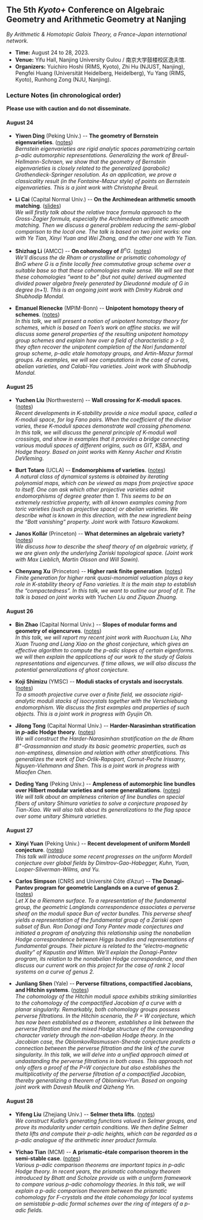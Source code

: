 <head>
    <script src="https://cdn.mathjax.org/mathjax/latest/MathJax.js?config=TeX-AMS-MML_HTMLorMML" type="text/javascript"></script>
    <script type="text/x-mathjax-config">
        MathJax.Hub.Config({
            tex2jax: {
            skipTags: ['script', 'noscript', 'style', 'textarea', 'pre'],
            inlineMath: [['$','$']]
            }
        });
    </script>
</head>


## The 5th _Kyoto+_ Conference on Algebraic Geometry and Arithmetic Geometry at Nanjing

_By Arithmetic & Homotopic Galois Theory, a France-Japan international network._

- **Time:** August 24 to 28, 2023.
- **Venue:** Yifu Hall, Nanjing University Gulou / 南京大学鼓楼校区逸夫馆.
- **Organizers:** Yuichiro Hoshi (RIMS, Kyoto), Zhi Hu (NJUST, Nanjing), Pengfei Huang (Universität Heidelberg, Heidelberg), Yu Yang (RIMS, Kyoto), Runhong Zong (NJU, Nanjing).


### Lecture Notes (in chronological order)

**Please use with caution and do not disseminate.**

#### August 24

- **Yiwen Ding** (Peking Univ.) -- **The geometry of Bernstein eigenvarieties**. ([notes](././Ding.pdf)) <br/>
_Bernstein eigenvarieties are rigid analytic spaces parametrizing certain p-adic automorphic representations. Generalizing the work of Breuil-Hellmann-Schraen, we show that the geometry of Bernstein eigenvarieties is closely related to the generalized (parabolic) Grothendieck-Springer resolution. As an application, we prove a classicality result (in the Fontaine-Mazur style) of points on Bernstein eigenvarieties. This is a joint work with Christophe Breuil._

- **Li Cai** (Capital Normal Univ.) -- **On the Archimedean arithmetic smooth matching**. ([slides](././Cai.pdf)) <br/>
_We will firstly talk about the relative trace formula approach to the Gross-Zagier formula, especially the Archimedean arithmetic smooth matching. Then we discuss a general problem reducing the semi-global comparison to the local one. The talk is based on two joint works: one with Ye Tian, Xinyi Yuan and Wei Zhang, and the other one with Ye Tian._

- **Shizhag Li** (AMCC) -- **On cohomology of** $B^nG$. ([notes](././Li.pdf)) <br/>
_We’ll discuss the de Rham or crystalline or prismatic cohomology of BnG where G is a finite locally free commutative group scheme over a suitable base so that these cohomologies make sense. We will see that these cohomologies “want to be” (but not quite) derived augmented divided power algebra freely generated by Dieudonné module of G in degree (n+1). This is an ongoing joint work with Dmitry Kubrak and Shubhodip Mondal._

- **Emanuel Rienecke** (MPIM-Bonn) -- **Unipotent homotopy theory of schemes**. ([notes](././Reinecke.pdf)) <br/>
_In this talk, we will present a notion of unipotent homotopy theory for schemes, which is based on Toen’s work on affine stacks. we will discuss some general properties of the resulting unipotent homotopy group schemes and explain how over a field of characteristic p > 0, they often recover the unipotent completion of the Nori fundamental group scheme, p-adic etale homotopy groups, and Artin-Mazur formal groups. As examples, we will see computations in the case of curves, abelian varieties, and Calabi-Yau varieties. Joint work with Shubhodip Mondal._

#### August 25

- **Yuchen Liu** (Northwestern) -- **Wall crossing for _K_-moduli spaces**. ([notes](././YuchenLiu.pdf)) <br/>
_Recent developments in K-stability provide a nice moduli space, called a K-moduli space, for log Fano pairs. When the coefficient of the divisor varies, these K-moduli spaces demonstrate wall crossing phenomena. In this talk, we will discuss the general principle of K-moduli wall crossings, and show in examples that it provides a bridge connecting various moduli spaces of different origins, such as GIT, KSBA, and Hodge theory. Based on joint works with Kenny Ascher and Kristin DeVleming._

- **Burt Totaro** (UCLA) -- **Endomorphisms of varieties**. ([notes](././Totaro.pdf)) <br/>
_A natural class of dynamical systems is obtained by iterating polynomial maps, which can be viewed as maps from projective space to itself. One can ask which other projective varieties admit endomorphisms of degree greater than 1. This seems to be an extremely restrictive property, with all known examples coming from toric varieties (such as projective space) or abelian varieties. We describe what is known in this direction, with the new ingredient being the “Bott vanishing” property. Joint work with Tatsuro Kawakami._

- **Janos Kollár** (Princeton) -- **What determines an algebraic variety?** ([notes](././)) <br/>
_We discuss how to describe the sheaf theory of an algebraic variety, if we are given only the underlying Zariski topological space. (Joint work with Max Lieblich, Martin Olsson and Will Sawin)._

- **Chenyang Xu** (Princeton) -- **Higher rank finite generation**. ([notes](././)) <br/>
_Finite generation for higher rank quasi-monomial valuation plays a key role in K-stability theory of Fano varieties. It is the main step to establish the “compactedness”. In this talk, we want to outline our proof of it. The talk is based on joint works with Yuchen Liu and Ziquan Zhuang._


#### August 26

- **Bin Zhao** (Capital Normal Univ.) -- **Slopes of modular forms and geometry of eigencurves**. ([notes](././)) <br/>
_In this talk, we will report my recent joint work with Ruochuan Liu, Nha Xuan Truong and Liang Xiao on the ghost conjecture, which gives an effective algorithm to compute the p-adic slopes of certain eigenforms. we will then explain the applications of our work to the study of Galois representations and eigencurves. If time allows, we will also discuss the potential generalizations of ghost conjecture._

- **Koji Shimizu** (YMSC) -- **Moduli stacks of crystals and isocrystals**. ([notes](././)) <br/>
_To a smooth projective curve over a finite field, we associate rigid-analytic moduli stacks of isocrystals together with the Verschiebung endomorphism. We discuss the first examples and properties of such objects. This is a joint work in progress with Gyujin Oh._

- **Jilong Tong** (Capital Normal Univ.) -- **Harder-Narasimhan stratification in _p_-adic Hodge theory**. ([notes](././)) <br/>
_We will construct the Harder-Narasimhan stratification on the de Rham $B^+$-Grassmannian and study its basic geometric properties, such as non-emptiness, dimension and relation with other stratifications. This generalizes the work of Dat-Orlik-Rapoport, Cornut-Peche Irissarry, Nguyen-Viehmann and Shen. This is a joint work in progress with Miaofen Chen._

- **Deding Yang** (Peking Univ.) -- **Ampleness of automorphic line bundles over Hilbert modular varieties and some generalizations**. ([notes](././)) <br/>
_We will talk about an ampleness criterion of line bundles on special fibers of unitary Shimura varieties to solve a conjecture proposed by Tian-Xiao. We will also talk about its generalizations to the flag space over some unitary Shimura varieties._

#### August 27

- **Xinyi Yuan** (Peking Univ.) -- **Recent development of uniform Mordell conjecture**. ([notes](././)) <br/>
_This talk will introduce some recent progresses on the uniform Mordell conjecture over global fields by Dimitrov-Gao-Habegger, Kuhn, Yuan, Looper-Silverman-Wilms, and Yu._

- **Carlos Simpson** (CNRS and Université Côte d’Azur) -- **The Donagi-Pantev program for geometric Langlands on a curve of genus 2**. ([notes](././)) <br/>
_Let X be a Riemann surface. To a representation of the fundamental group, the geometric Langlands correspondence associates a perverse sheaf on the moduli space Bun of vector bundles. This perverse sheaf yields a representation of the fundamental group of a Zariski open subset of Bun. Ron Donagi and Tony Pantev made conjectures and initiated a program of analyzing this relationship using the nonabelian Hodge correspondence between Higgs bundles and representations of fundamental groups. Their picture is related to the “electro-magnetic duality” of Kapustin and Witten. We’ll explain the Donagi-Pantev program, its relation to the nonabelian Hodge correspondence, and then discuss our current work on this project for the case of rank 2 local systems on a curve of genus 2._

- **Junliang Shen** (Yale) -- **Perverse filtrations, compactified Jacobians, and Hitchin systems**. ([notes](././)) <br/>
_The cohomology of the Hitchin moduli space exhibits striking similarities to the cohomology of the compactified Jacobian of a curve with a planar singularity. Remarkably, both cohomology groups possess perverse filtrations. In the Hitchin scenario, the P = W conjecture, which has now been established as a theorem, establishes a link between the perverse filtration and the mixed Hodge structure of the corresponding character variety through the non-abelian Hodge theory. In the Jacobian case, the OblomkovRasmussen-Shende conjecture predicts a connection between the perverse filtration and the link of the curve singularity. In this talk, we will delve into a unified approach aimed at undastanding the perverse filtrations in both cases. This approach not only offers a proof of the P=W conjecture but also establishes the multiplicativity of the perverse filtration of a compactified Jacobian, thereby generalizing a theorem of Oblomkov-Yun. Based on ongoing joint work with Davesh Maulik and Qizheng Yin._


#### August 28

- **Yifeng Liu** (Zhejiang Univ.) -- **Selmer theta lifts**. ([notes](././)) <br/>
_We construct Kudla’s generating functions valued in Selmer groups, and prove its modularity under certain conditions. We then define Selmer theta lifts and compute their p-adic heights, which can be regarded as a p-adic analogue of the arithmetic inner product formula._

- **Yichao Tian** (MCM) -- **A prismatic-étale comparison theorem in the semi-stable case**. ([notes](././)) <br/>
_Various p-adic comparison theorems are important topics in p-adic Hodge theory. In recent years, the prismatic cohomology theorem introduced by Bhatt and Scholze provide us with a uniform framework to compare various p-adic cohomology theories. In this talk, we will explain a p-adic comparison theorem between the prismatic cohomology for F-crystals and the étale cohomology for local systems on semistable p-adic formal schemes over the ring of integers of a p-adic fields._



